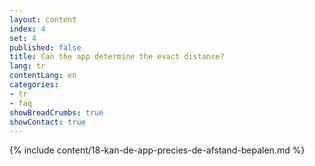 ```yaml
---
layout: content
index: 4
set: 4
published: false
title: Can the app determine the exact distance?
lang: tr
contentLang: en
categories:
- tr
- faq
showBreadCrumbs: true
showContact: true
---
```

{% include content/18-kan-de-app-precies-de-afstand-bepalen.md %}
